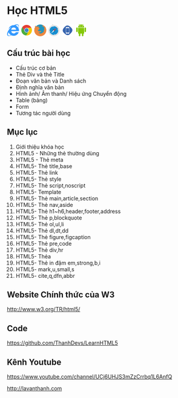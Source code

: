 Học HTML5
=========

![IE11](images/ie11.png)
![Chrome](images/chrome.png)
![Firefox](images/firefox.png)
![Safari](images/safari.png)
![iphone](images/iphone.png)
![android](images/android.png)

## Cấu trúc bài học

* Cấu trúc cơ bản
* Thẻ Div và thẻ Title
* Đoạn văn bản và Danh sách
* Định nghĩa văn bản
* Hình ảnh/ Âm thanh/ Hiệu ứng Chuyển động
* Table (bảng)
* Form 
* Tương tác người dùng

## Mục lục

01. Giới thiệu khóa học
02. HTML5 - Những thẻ thường dùng 
03. HTML5 - Thẻ meta
04. HTML5- Thẻ title,base
05. HTML5- Thẻ link
06. HTML5- Thẻ style
07. HTML5- Thẻ script,noscript
08. HTML5- Template
09. HTML5- Thẻ main,article,section
10. HTML5- Thẻ nav,aside
11. HTML5- Thẻ h1~h6,header,footer,address
12. HTML5- Thẻ p,blockquote
13. HTML5- Thẻ ol,ul,li
14. HTML5- Thẻ dl,dt,dd
15. HTML5- Thẻ figure,figcaption
16. HTML5- Thẻ pre,code
17. HTML5- Thẻ div,hr
18. HTML5- Thẻa
19. HTML5- Thẻ in đậm em,strong,b,i
20. HTML5- mark,u,small,s
21. HTML5- cite,q,dfn,abbr

## Website Chính thức của W3

http://www.w3.org/TR/html5/

## Code

https://github.com/ThanhDevs/LearnHTML5

## Kênh Youtube

https://www.youtube.com/channel/UCj6UHJS3mZzCrrbq1L6AnfQ

http://lavanthanh.com

